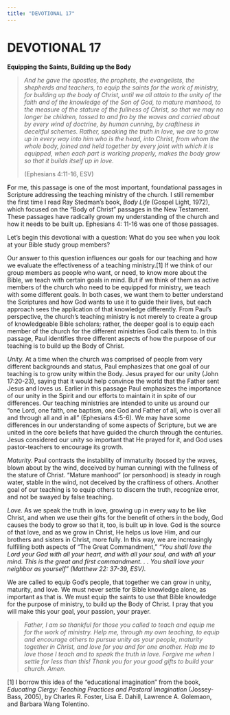 ```yaml
---
title: "DEVOTIONAL 17"
---
```

# DEVOTIONAL 17

**Equipping the Saints, Building up the Body**

> *And he gave the apostles, the prophets, the evangelists, the
> shepherds and teachers, to equip the saints for the work of ministry,
> for building up the body of Christ, until we all attain to the unity
> of the faith and of the knowledge of the Son of God, to mature
> manhood, to the measure of the stature of the fullness of Christ, so
> that we may no longer be children, tossed to and fro by the waves and
> carried about by every wind of doctrine, by human cunning, by
> craftiness in deceitful schemes. Rather, speaking the truth in love,
> we are to grow up in every way into him who is the head, into Christ,
> from whom the whole body, joined and held together by every joint with
> which it is equipped, when each part is working properly, makes the
> body grow so that it builds itself up in love.*
>
> (Ephesians 4:11-16, ESV)

**F**or me, this passage is one of the most important, foundational
passages in Scripture addressing the teaching ministry of the church. I
still remember the first time I read Ray Stedman’s book, *Body Life*
(Gospel Light, 1972), which focused on the “Body of Christ” passages in
the New Testament. These passages have radically grown my understanding
of the church and how it needs to be built up. Ephesians 4: 11-16 was
one of those passages.

Let’s begin this devotional with a question: What do you see when you
look at your Bible study group members?

Our answer to this question influences our goals for our teaching and
how we evaluate the effectiveness of a teaching ministry.[1] If we think
of our group members as people who want, or need, to know more about the
Bible, we teach with certain goals in mind. But if we think of them as
active members of the church who need to be equipped for ministry, we
teach with some different goals. In both cases, we want them to better
understand the Scriptures and how God wants to use it to guide their
lives, but each approach sees the application of that knowledge
differently. From Paul’s perspective, the church’s teaching ministry is
not merely to create a group of knowledgeable Bible scholars; rather,
the deeper goal is to equip each member of the church for the different
ministries God calls them to. In this passage, Paul identifies three
different aspects of how the purpose of our teaching is to build up the
Body of Christ.

*Unity.* At a time when the church was comprised of people from very
different backgrounds and status, Paul emphasizes that one goal of our
teaching is to grow unity within the Body. Jesus prayed for our unity
(John 17:20-23), saying that it would help convince the world that the
Father sent Jesus and loves us. Earlier in this passage Paul emphasizes
the importance of our unity in the Spirit and our efforts to maintain it
in spite of our differences. Our teaching ministries are intended to
unite us around our “one Lord, one faith, one baptism, one God and
Father of all, who is over all and through all and in all” (Ephesians
4:5-6). We may have some differences in our understanding of some
aspects of Scripture, but we are united in the core beliefs that have
guided the church through the centuries. Jesus considered our unity so
important that He prayed for it, and God uses pastor-teachers to
encourage its growth.

*Maturity.* Paul contrasts the instability of immaturity (tossed by the
waves, blown about by the wind, deceived by human cunning) with the
fullness of the stature of Christ. “Mature manhood” (or personhood) is
steady in rough water, stable in the wind, not deceived by the
craftiness of others. Another goal of our teaching is to equip others to
discern the truth, recognize error, and not be swayed by false teaching.

*Love.* As we speak the truth in love, growing up in every way to be
like Christ, and when we use their gifts for the benefit of others in
the body, God causes the body to grow so that it, too, is built up in
love. God is the source of that love, and as we grow in Christ, He helps
us love Him, and our brothers and sisters in Christ, more fully. In this
way, we are increasingly fulfilling both aspects of “The Great
Commandment,” *“You shall love the Lord your God with all your heart,
and with all your soul, and with all your mind. This is the great and
first commandment. . . You shall love your neighbor as yourself”
(Matthew 22: 37-39, ESV).*

We are called to equip God’s people, that together we can grow in unity,
maturity, and love. We must never settle for Bible knowledge alone, as
important as that is. We must equip the saints to use that Bible
knowledge for the purpose of ministry, to build up the Body of Christ. I
pray that you will make this your goal, your passion, your prayer.

> *Father, I am so thankful for those you called to teach and equip me
> for the work of ministry. Help me, through my own teaching, to equip
> and encourage others to pursue unity as your people, maturity together
> in Christ, and love for you and for one another. Help me to love those
> I teach and to speak the truth in love. Forgive me when I settle for
> less than this! Thank you for your good gifts to build your church.
> Amen.*

[1] I borrow this idea of the “educational imagination” from the book,
*Educating Clergy: Teaching Practices and Pastoral Imagination*
(Jossey-Bass, 2005), by Charles R. Foster, Lisa E. Dahill, Lawrence A.
Golemaon, and Barbara Wang Tolentino.
